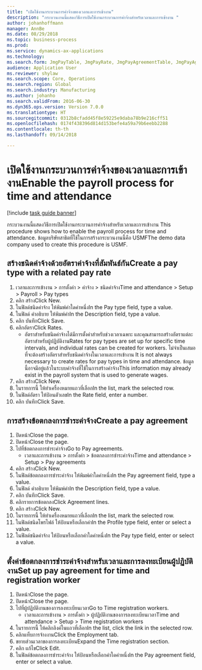 ```yaml
--- 
title: "เปิดใช้งานกระบวนการค่าจ้างของเวลาและการเข้างาน"
description: "กระบวนงานนี้แสดงวิธีการเปิดใช้งานกระบวนการค่าจ้างสำหรับเวลาและการเข้างาน "
author: johanhoffmann
manager: AnnBe
ms.date: 08/29/2018
ms.topic: business-process
ms.prod: 
ms.service: dynamics-ax-applications
ms.technology: 
ms.search.form: JmgPayTable, JmgPayRate, JmgPayAgreementTable, JmgPayAgreementLine, HcmWorker
audience: Application User
ms.reviewer: shylaw
ms.search.scope: Core, Operations
ms.search.region: Global
ms.search.industry: Manufacturing
ms.author: johanho
ms.search.validFrom: 2016-06-30
ms.dyn365.ops.version: Version 7.0.0
ms.translationtype: HT
ms.sourcegitcommit: 0312b8cfadd45f8e59225e9daba78b9e216cff51
ms.openlocfilehash: 0174f438396d814d153befe4a59a79b6eebb2288
ms.contentlocale: th-th
ms.lasthandoff: 09/14/2018

---
```

# <a name="enable-the-payroll-process-for-time-and-attendance"></a><span data-ttu-id="20bc9-103">เปิดใช้งานกระบวนการค่าจ้างของเวลาและการเข้างาน</span><span class="sxs-lookup"><span data-stu-id="20bc9-103">Enable the payroll process for time and attendance</span></span>

[!include [task guide banner](../../includes/task-guide-banner.md)]

<span data-ttu-id="20bc9-104">กระบวนงานนี้แสดงวิธีการเปิดใช้งานกระบวนการค่าจ้างสำหรับเวลาและการเข้างาน </span><span class="sxs-lookup"><span data-stu-id="20bc9-104">This procedure shows how to enable the payroll process for time and attendance.</span></span> <span data-ttu-id="20bc9-105">ข้อมูลบริษัทสาธิตที่ใช้ในการสร้างกระบวนงานนี้คือ USMF</span><span class="sxs-lookup"><span data-stu-id="20bc9-105">The demo data company used to create this procedure is USMF.</span></span>


## <a name="create-a-pay-type-with-a-related-pay-rate"></a><span data-ttu-id="20bc9-106">สร้างชนิดค่าจ้างด้วยอัตราค่าจ้างที่สัมพันธ์กัน</span><span class="sxs-lookup"><span data-stu-id="20bc9-106">Create a pay type with a related pay rate</span></span>
1. <span data-ttu-id="20bc9-107">เวลาและการเข้างาน > การตั้งค่า > ค่าจ้าง > ชนิดค่าจ้าง</span><span class="sxs-lookup"><span data-stu-id="20bc9-107">Time and attendance > Setup > Payroll > Pay types</span></span>
2. <span data-ttu-id="20bc9-108">คลิก สร้าง</span><span class="sxs-lookup"><span data-stu-id="20bc9-108">Click New.</span></span>
3. <span data-ttu-id="20bc9-109">ในฟิลด์ชนิดค่าจ้าง ให้พิมพ์ค่าใดค่าหนึ่ง</span><span class="sxs-lookup"><span data-stu-id="20bc9-109">In the Pay type field, type a value.</span></span>
4. <span data-ttu-id="20bc9-110">ในฟิลด์ คำอธิบาย ให้พิมพ์ค่า</span><span class="sxs-lookup"><span data-stu-id="20bc9-110">In the Description field, type a value.</span></span>
5. <span data-ttu-id="20bc9-111">คลิก บันทึก</span><span class="sxs-lookup"><span data-stu-id="20bc9-111">Click Save.</span></span>
6. <span data-ttu-id="20bc9-112">คลิกอัตรา</span><span class="sxs-lookup"><span data-stu-id="20bc9-112">Click Rates.</span></span>
    * <span data-ttu-id="20bc9-113">อัตราสำหรับชนิดค่าจ้างได้มีการตั้งค่าสำหรับช่วงเวลาเฉพาะ และคุณสามารถสร้างอัตราแต่ละอัตราสำหรับผู้ปฏิบัติงาน</span><span class="sxs-lookup"><span data-stu-id="20bc9-113">Rates for pay types are set up for specific time intervals, and individual rates can be created for workers.</span></span> <span data-ttu-id="20bc9-114">ไม่จำเป็นเสมอที่จะต้องสร้างอัตราสำหรับชนิดค่าจ้างในเวลาและการเข้างาน </span><span class="sxs-lookup"><span data-stu-id="20bc9-114">It is not always necessary to create rates for pay types in time and attendance.</span></span> <span data-ttu-id="20bc9-115">ข้อมูลนี้อาจมีอยู่แล้วในระบบค่าจ้างที่ใช้ในการสร้างค่าจ้าง</span><span class="sxs-lookup"><span data-stu-id="20bc9-115">This information may already exist in the payroll system that is used to generate wages.</span></span>  
7. <span data-ttu-id="20bc9-116">คลิก สร้าง</span><span class="sxs-lookup"><span data-stu-id="20bc9-116">Click New.</span></span>
8. <span data-ttu-id="20bc9-117">ในรายการนี้ ให้ทำเครื่องหมายแถวที่เลือก</span><span class="sxs-lookup"><span data-stu-id="20bc9-117">In the list, mark the selected row.</span></span>
9. <span data-ttu-id="20bc9-118">ในฟิลด์อัตรา ให้ป้อนตัวเลข</span><span class="sxs-lookup"><span data-stu-id="20bc9-118">In the Rate field, enter a number.</span></span>
10. <span data-ttu-id="20bc9-119">คลิก บันทึก</span><span class="sxs-lookup"><span data-stu-id="20bc9-119">Click Save.</span></span>

## <a name="create-a-pay-agreement"></a><span data-ttu-id="20bc9-120">การสร้างข้อตกลงการชำระค่าจ้าง</span><span class="sxs-lookup"><span data-stu-id="20bc9-120">Create a pay agreement</span></span>
1. <span data-ttu-id="20bc9-121">ปิดหน้า</span><span class="sxs-lookup"><span data-stu-id="20bc9-121">Close the page.</span></span>
2. <span data-ttu-id="20bc9-122">ปิดหน้า</span><span class="sxs-lookup"><span data-stu-id="20bc9-122">Close the page.</span></span>
3. <span data-ttu-id="20bc9-123">ไปที่ข้อตกลงการชำระค่าจ้าง</span><span class="sxs-lookup"><span data-stu-id="20bc9-123">Go to Pay agreements.</span></span>
    * <span data-ttu-id="20bc9-124">เวลาและการเข้างาน > การตั้งค่า > ข้อตกลงการชำระค่าจ้าง</span><span class="sxs-lookup"><span data-stu-id="20bc9-124">Time and attendance > Setup > Pay agreements</span></span>  
4. <span data-ttu-id="20bc9-125">คลิก สร้าง</span><span class="sxs-lookup"><span data-stu-id="20bc9-125">Click New.</span></span>
5. <span data-ttu-id="20bc9-126">ในฟิลด์ข้อตกลงการชำระค่าจ้าง ให้พิมพ์ค่าใดค่าหนึ่ง</span><span class="sxs-lookup"><span data-stu-id="20bc9-126">In the Pay agreement field, type a value.</span></span>
6. <span data-ttu-id="20bc9-127">ในฟิลด์ คำอธิบาย ให้พิมพ์ค่า</span><span class="sxs-lookup"><span data-stu-id="20bc9-127">In the Description field, type a value.</span></span>
7. <span data-ttu-id="20bc9-128">คลิก บันทึก</span><span class="sxs-lookup"><span data-stu-id="20bc9-128">Click Save.</span></span>
8. <span data-ttu-id="20bc9-129">คลิกรายการข้อตกลง</span><span class="sxs-lookup"><span data-stu-id="20bc9-129">Click Agreement lines.</span></span>
9. <span data-ttu-id="20bc9-130">คลิก สร้าง</span><span class="sxs-lookup"><span data-stu-id="20bc9-130">Click New.</span></span>
10. <span data-ttu-id="20bc9-131">ในรายการนี้ ให้ทำเครื่องหมายแถวที่เลือก</span><span class="sxs-lookup"><span data-stu-id="20bc9-131">In the list, mark the selected row.</span></span>
11. <span data-ttu-id="20bc9-132">ในฟิลด์ชนิดโพรไฟล์ ให้ป้อนหรือเลือกค่า</span><span class="sxs-lookup"><span data-stu-id="20bc9-132">In the Profile type field, enter or select a value.</span></span>
12. <span data-ttu-id="20bc9-133">ในฟิลด์ชนิดค่าจ้าง ให้ป้อนหรือเลือกค่าใดค่าหนึ่ง</span><span class="sxs-lookup"><span data-stu-id="20bc9-133">In the Pay type field, enter or select a value.</span></span>

## <a name="set-up-pay-agreement-for-time-and-registration-worker"></a><span data-ttu-id="20bc9-134">ตั้งค่าข้อตกลงการชำระค่าจ้างสำหรับเวลาและการลงทะเบียนผู้ปฏิบัติงาน</span><span class="sxs-lookup"><span data-stu-id="20bc9-134">Set up pay agreement for time and registration worker</span></span>
1. <span data-ttu-id="20bc9-135">ปิดหน้า</span><span class="sxs-lookup"><span data-stu-id="20bc9-135">Close the page.</span></span>
2. <span data-ttu-id="20bc9-136">ปิดหน้า</span><span class="sxs-lookup"><span data-stu-id="20bc9-136">Close the page.</span></span>
3. <span data-ttu-id="20bc9-137">ไปที่ผู้ปฏิบัติงานของการลงทะเบียนเวลา</span><span class="sxs-lookup"><span data-stu-id="20bc9-137">Go to Time registration workers.</span></span>
    * <span data-ttu-id="20bc9-138">เวลาและการเข้างาน > การตั้งค่า > ผู้ปฏิบัติงานของการลงทะเบียนเวลา</span><span class="sxs-lookup"><span data-stu-id="20bc9-138">Time and attendance > Setup > Time registration workers</span></span>  
4. <span data-ttu-id="20bc9-139">ในรายการนี้ ให้คลิกลิงค์ในแถวที่เลือก</span><span class="sxs-lookup"><span data-stu-id="20bc9-139">In the list, click the link in the selected row.</span></span>
5. <span data-ttu-id="20bc9-140">คลิกแท็บการจ้างงาน</span><span class="sxs-lookup"><span data-stu-id="20bc9-140">Click the Employment tab.</span></span>
6. <span data-ttu-id="20bc9-141">ขยายส่วนเวลาของการลงทะเบียน</span><span class="sxs-lookup"><span data-stu-id="20bc9-141">Expand the Time registration section.</span></span>
7. <span data-ttu-id="20bc9-142">คลิก แก้ไข</span><span class="sxs-lookup"><span data-stu-id="20bc9-142">Click Edit.</span></span>
8. <span data-ttu-id="20bc9-143">ในฟิลด์ข้อตกลงการชำระค่าจ้าง ให้ป้อนหรือเลือกค่าใดค่าหนึ่ง</span><span class="sxs-lookup"><span data-stu-id="20bc9-143">In the Pay agreement field, enter or select a value.</span></span>


